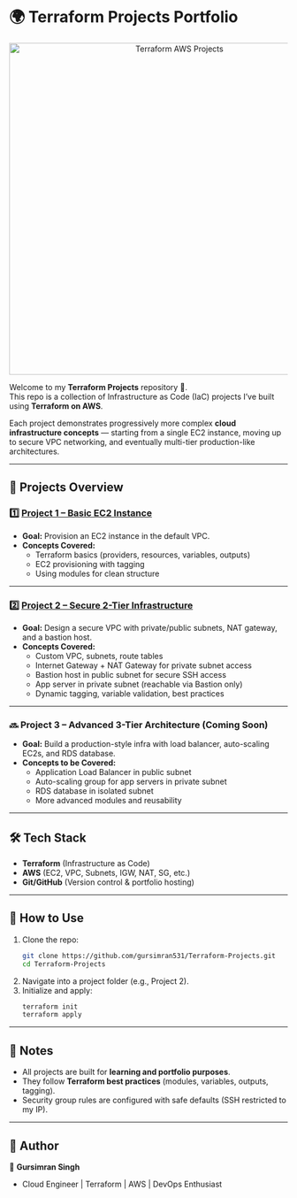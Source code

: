
# 🌍 Terraform Projects Portfolio  

<p align="center">
  <img src="./Terraform-2tier-Infra/pictures/Terraform-AWS.avif" alt="Terraform AWS Projects" width="600"/>
</p>

Welcome to my **Terraform Projects** repository 🚀.  
This repo is a collection of Infrastructure as Code (IaC) projects I’ve built using **Terraform on AWS**.  

Each project demonstrates progressively more complex **cloud infrastructure concepts** — starting from a single EC2 instance, moving up to secure VPC networking, and eventually multi-tier production-like architectures.  

---

## 📌 Projects Overview  

### 1️⃣ [Project 1 – Basic EC2 Instance](./Terraform-ec2-VPC)  
- **Goal:** Provision an EC2 instance in the default VPC.  
- **Concepts Covered:**  
  - Terraform basics (providers, resources, variables, outputs)  
  - EC2 provisioning with tagging  
  - Using modules for clean structure  

---

### 2️⃣ [Project 2 – Secure 2-Tier Infrastructure](./Terraform-2teir-Infra)  
- **Goal:** Design a secure VPC with private/public subnets, NAT gateway, and a bastion host.  
- **Concepts Covered:**  
  - Custom VPC, subnets, route tables  
  - Internet Gateway + NAT Gateway for private subnet access  
  - Bastion host in public subnet for secure SSH access  
  - App server in private subnet (reachable via Bastion only)  
  - Dynamic tagging, variable validation, best practices  

---

### 🔜 Project 3 – Advanced 3-Tier Architecture (Coming Soon)  
- **Goal:** Build a production-style infra with load balancer, auto-scaling EC2s, and RDS database.  
- **Concepts to be Covered:**  
  - Application Load Balancer in public subnet  
  - Auto-scaling group for app servers in private subnet  
  - RDS database in isolated subnet  
  - More advanced modules and reusability  

---

## 🛠️ Tech Stack  
- **Terraform** (Infrastructure as Code)  
- **AWS** (EC2, VPC, Subnets, IGW, NAT, SG, etc.)  
- **Git/GitHub** (Version control & portfolio hosting)  

---

## 📖 How to Use  
1. Clone the repo:  
   ```bash
   git clone https://github.com/gursimran531/Terraform-Projects.git
   cd Terraform-Projects
   ```  
2. Navigate into a project folder (e.g., Project 2).  
3. Initialize and apply:  
   ```bash
   terraform init
   terraform apply
   ```  

---

## 📌 Notes  
- All projects are built for **learning and portfolio purposes**.  
- They follow **Terraform best practices** (modules, variables, outputs, tagging).  
- Security group rules are configured with safe defaults (SSH restricted to my IP).  

---

## 🌟 Author  
👤 **Gursimran Singh**  
- Cloud Engineer | Terraform | AWS | DevOps Enthusiast  

